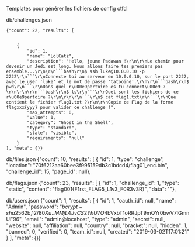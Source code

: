 Templates pour générer les fichiers de config ctfd


db/challenges.json
```
{"count": 22, "results": [
    
    
    {
        "id": 1, 
        "name": "LolCatz", 
        "description": "Hello, jeune Padawan !\r\n\r\nLe chemin pour devenir un Jedi est long. Nous allons faire tes premiers pas ensemble...\r\n\r\n```bash\r\n$ ssh luke@10.0.0.10 -p 2222\r\n```\r\nConnecte toi au serveur en 10.0.0.10, sur le port 2222, avec le user 'luke' et le mot de passe 'tatooine'.\r\n\r\n```bash\r\n$ pwd\r\n```\r\nDans quel r\u00e9pertoire es tu connect\u00e9 ?\r\n\r\n\r\n```bash\r\n$ ls\r\n```\r\nQuel sont les fichiers de ce r\u00e9pertoire ?\r\n\r\n\r\n```\r\n$ cat flag1.txt\r\n```\r\nQue contient le fichier flag1.txt ?\r\n\r\nCopie ce Flag de la forme flagxxx{yyy} pour valider ce challenge !", 
        "max_attempts": 0, 
        "value": 1, 
        "category": "Ghost in the Shell", 
        "type": "standard", 
        "state": "visible", 
        "requirements": "null"
    }
], "meta": {}}
```

db/files.json
{"count": 10, "results": [
    {
        "id": 1, 
        "type": "challenge", 
        "location": "70f6212aa60bee3f995159db3c1bdcd4/flag01_enc.bin", 
        "challenge_id": 15, 
        "page_id": null}, 

db/flags.json
{"count": 23, "results": [
    {
        "id": 1, 
        "challenge_id": 1, 
        "type": "static", 
        "content": "flag001{F1rst_FLAG5_L1v3_F0R3v3R}", 
        "data": ""}, 


db/users.json
{"count": 1, "results": [
    {
        "id": 1, 
        "oauth_id": null, 
        "name": "Admin", 
        "password": "$bcrypt-sha256$2b,12$/80Xu..MMjL4JvCS2YhU7O$4bVxbT1oRRJpT9mQYr0bwV7lGmnUF96", 
        "email": "admin@locahost", 
        "type": "admin", 
        "secret": null, 
        "website": null, 
        "affiliation": null, 
        "country": null, 
        "bracket": null, 
        "hidden": 1, 
        "banned": 0, 
        "verified": 0, 
        "team_id": null, 
        "created": "2019-03-02T17:01:21"
    }
], "meta": {}}